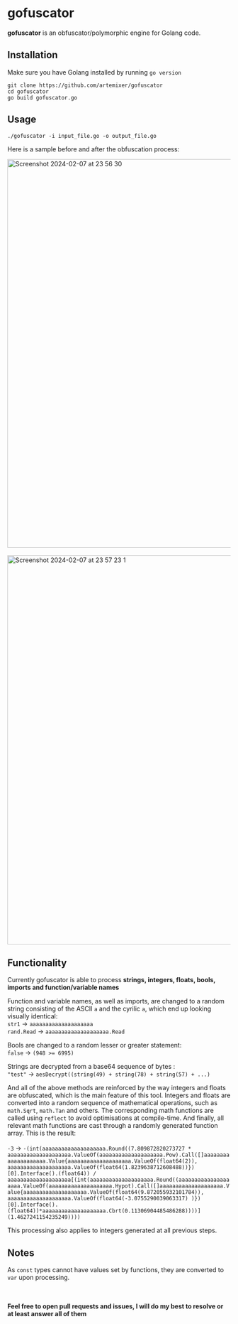 # gofuscator
**gofuscator** is an obfuscator/polymorphic engine for Golang code. 


## Installation
Make sure you have Golang installed by running ```go version```
```
git clone https://github.com/artemixer/gofuscator
cd gofuscator
go build gofuscator.go
```
  
## Usage
```
./gofuscator -i input_file.go -o output_file.go
```
Here is a sample before and after the obfuscation process:

<img width="875" alt="Screenshot 2024-02-07 at 23 56 30" src="https://github.com/artemixer/gofuscator/assets/109953672/b961388f-7bfc-44c2-bed9-02fd9adc0615">

<br/>
<br/>

<img width="876" alt="Screenshot 2024-02-07 at 23 57 23 1" src="https://github.com/artemixer/gofuscator/assets/109953672/375e08c6-087a-4cd9-ade4-b3e53fc249fc">

## Functionality
Currently gofuscator is able to process **strings, integers, floats, bools, imports and function/variable names**

Function and variable names, as well as imports, are changed to a random string consisting of the ASCII ```a``` and the cyrilic ```а```, which end up looking visually identical: 
<br/>```str1``` -> ```аaааааaaaaаaaaaaааaa```
<br/>```rand.Read``` -> ```аaааааaaaaаaaaaaааaa.Read```

Bools are changed to a random lesser or greater statement: 
<br/>```false``` -> ```(948 >= 6995)```

Strings are decrypted from a base64 sequence of bytes : 
<br/>```"test"``` -> ```aesDecrypt((string(49) + string(78) + string(57) + ...)```

And all of the above methods are reinforced by the way integers and floats are obfuscated, which is the main feature of this tool.
Integers and floats are converted into a random sequence of mathematical operations, such as ```math.Sqrt```, ```math.Tan``` and others.
The corresponding math functions are called using ```reflect``` to avoid optimisations at compile-time. And finally, all relevant math functions
are cast through a randomly generated function array. This is the result: 
<br/><br/>```-3``` -> ```-(int(aаaааaааaааaaaaааааa.Round((7.809872820273727 * аaаааaaaааaaaaaаaааа.ValueOf(aаaааaааaааaaaaааааa.Pow).Call([]аaаааaaaааaaaaaаaааа.Value{аaаааaaaааaaaaaаaааа.ValueOf(float64(2)), аaаааaaaааaaaaaаaааа.ValueOf(float64(1.8239638712608488))})[0].Interface().(float64)) / аааaаааaааааaаaaaаaa[(int(aаaааaааaааaaaaааааa.Round((аaаааaaaааaaaaaаaааа.ValueOf(aаaааaааaааaaaaааааa.Hypot).Call([]аaаааaaaааaaaaaаaааа.Value{аaаааaaaааaaaaaаaааа.ValueOf(float64(9.872055932101784)), аaаааaaaааaaaaaаaааа.ValueOf(float64(-3.0755290039063317) )})[0].Interface().(float64))*aаaааaааaааaaaaааааa.Cbrt(0.11306904485486288))))](1.4627241154235249))))```

This processing also applies to integers generated at all previous steps.


## Notes
As ```const``` types cannot have values set by functions, they are converted to ```var``` upon processing.


<br/>
<br/>
<b>Feel free to open pull requests and issues, I will do my best to resolve or at least answer all of them</b>
